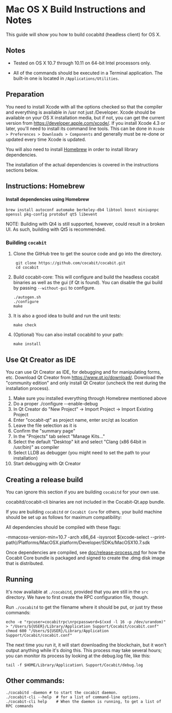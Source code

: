 Mac OS X Build Instructions and Notes
====================================
This guide will show you how to build cocabitd (headless client) for OS X.

Notes
-----

* Tested on OS X 10.7 through 10.11 on 64-bit Intel processors only.

* All of the commands should be executed in a Terminal application. The
built-in one is located in `/Applications/Utilities`.

Preparation
-----------

You need to install Xcode with all the options checked so that the compiler
and everything is available in /usr not just /Developer. Xcode should be
available on your OS X installation media, but if not, you can get the
current version from https://developer.apple.com/xcode/. If you install
Xcode 4.3 or later, you'll need to install its command line tools. This can
be done in `Xcode > Preferences > Downloads > Components` and generally must
be re-done or updated every time Xcode is updated.

You will also need to install [Homebrew](http://brew.sh) in order to install library
dependencies.

The installation of the actual dependencies is covered in the instructions
sections below.

Instructions: Homebrew
----------------------

#### Install dependencies using Homebrew

    brew install autoconf automake berkeley-db4 libtool boost miniupnpc openssl pkg-config protobuf qt5 libevent

NOTE: Building with Qt4 is still supported, however, could result in a broken UI. As such, building with Qt5 is recommended.

### Building `cocabit`

1. Clone the GitHub tree to get the source code and go into the directory.

        git clone https://github.com/cocabit/cocabit.git
        cd cocabit

2.  Build cocabit-core:
    This will configure and build the headless cocabit binaries as well as the gui (if Qt is found).
    You can disable the gui build by passing `--without-gui` to configure.

        ./autogen.sh
        ./configure
        make

3.  It is also a good idea to build and run the unit tests:

        make check

4.  (Optional) You can also install cocabitd to your path:

        make install

Use Qt Creator as IDE
------------------------
You can use Qt Creator as IDE, for debugging and for manipulating forms, etc.
Download Qt Creator from https://www.qt.io/download/. Download the "community edition" and only install Qt Creator (uncheck the rest during the installation process).

1. Make sure you installed everything through Homebrew mentioned above
2. Do a proper ./configure --enable-debug
3. In Qt Creator do "New Project" -> Import Project -> Import Existing Project
4. Enter "cocabit-qt" as project name, enter src/qt as location
5. Leave the file selection as it is
6. Confirm the "summary page"
7. In the "Projects" tab select "Manage Kits..."
8. Select the default "Desktop" kit and select "Clang (x86 64bit in /usr/bin)" as compiler
9. Select LLDB as debugger (you might need to set the path to your installation)
10. Start debugging with Qt Creator

Creating a release build
------------------------
You can ignore this section if you are building `cocabitd` for your own use.

cocabitd/cocabit-cli binaries are not included in the Cocabit-Qt.app bundle.

If you are building `cocabitd` or `Cocabit Core` for others, your build machine should be set up
as follows for maximum compatibility:

All dependencies should be compiled with these flags:

 -mmacosx-version-min=10.7
 -arch x86_64
 -isysroot $(xcode-select --print-path)/Platforms/MacOSX.platform/Developer/SDKs/MacOSX10.7.sdk

Once dependencies are compiled, see [doc/release-process.md](release-process.md) for how the Cocabit Core
bundle is packaged and signed to create the .dmg disk image that is distributed.

Running
-------

It's now available at `./cocabitd`, provided that you are still in the `src`
directory. We have to first create the RPC configuration file, though.

Run `./cocabitd` to get the filename where it should be put, or just try these
commands:

    echo -e "rpcuser=cocabitrpc\nrpcpassword=$(xxd -l 16 -p /dev/urandom)" > "/Users/${USER}/Library/Application Support/Cocabit/cocabit.conf"
    chmod 600 "/Users/${USER}/Library/Application Support/Cocabit/cocabit.conf"

The next time you run it, it will start downloading the blockchain, but it won't
output anything while it's doing this. This process may take several hours;
you can monitor its process by looking at the debug.log file, like this:

    tail -f $HOME/Library/Application\ Support/Cocabit/debug.log

Other commands:
-------

    ./cocabitd -daemon # to start the cocabit daemon.
    ./cocabit-cli --help  # for a list of command-line options.
    ./cocabit-cli help    # When the daemon is running, to get a list of RPC commands

